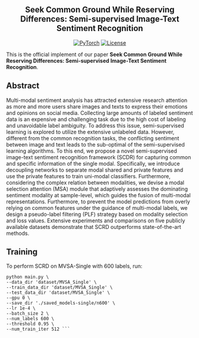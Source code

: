 <div align="center">

## Seek Common Ground While Reserving Differences: Semi-supervised Image-Text Sentiment Recognition

<a href="https://pytorch.org/get-started/locally/"><img alt="PyTorch" src="https://img.shields.io/badge/PyTorch-ee4c2c?logo=pytorch&logoColor=white"></a>
[![License](https://img.shields.io/badge/license-Apache%202-blue)](https://github.com/exped1230/S2-VER/blob/main/LICENSE)
  
</div>

This is the official implement of our paper **Seek Common Ground While Reserving Differences: Semi-supervised Image-Text Sentiment Recognition**.



## Abstract
Multi-modal sentiment analysis has attracted extensive research attention as more and more users share images and texts to express their emotions and opinions on social media. Collecting large amounts of labeled sentiment data is an expensive and challenging task due to the high cost of labeling and unavoidable label ambiguity. To address this issue, semi-supervised learning is explored to utilize the extensive unlabeled data. However, different from the common recognition tasks, the conflicting sentiment between image and text leads to the sub-optimal of the semi-supervised learning algorithms. To this end, we propose a novel semi-supervised image-text sentiment recognition framework (SCDR) for capturing common and specific information of the single modal. Specifically, we introduce decoupling networks to separate modal shared and private features and use the private features to train uni-modal classifiers. Furthermore, considering the complex relation between modalities, we devise a modal selection attention (MSA) module that adaptively assesses the dominating sentiment modality at sample-level, which guides the fusion of multi-modal representations. Furthermore, to prevent the model predictions from overly relying on common features under the guidance of multi-modal labels, we design a pseudo-label filtering (PLF) strategy based on modality selection and loss values. Extensive experiments and comparisons on five publicly available datasets demonstrate that SCRD outperforms state-of-the-art methods.

## Training
To perform SCRD on MVSA-Single with 600 labels, run:

```
python main.py \
--data_dir 'dataset/MVSA_Single' \
--train_data_dir 'dataset/MVSA_Single' \
--test_data_dir 'dataset/MVSA_Single' \
--gpu 0 \
--save_dir './saved_models-single/n600' \
--lr 1e-4 \
--batch_size 2 \
--num_labels 600 \
--threshold 0.95 \
--num_train_iter 512 ```